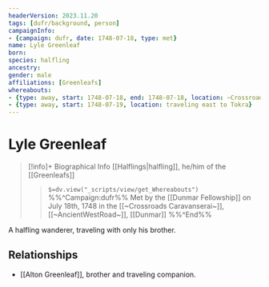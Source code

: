 ```yaml
---
headerVersion: 2023.11.20
tags: [dufr/background, person]
campaignInfo:
- {campaign: dufr, date: 1748-07-18, type: met}
name: Lyle Greenleaf
born:
species: halfling
ancestry:
gender: male
affiliations: [Greenleafs]
whereabouts:
- {type: away, start: 1748-07-18, end: 1748-07-18, location: ~Crossroads Caravanserai~}
- {type: away, start: 1748-07-19, location: traveling east to Tokra}
---
```

# Lyle Greenleaf
>[!info]+ Biographical Info
> [[Halflings|halfling]], he/him of the [[Greenleafs]]
>> `$=dv.view("_scripts/view/get_Whereabouts")`
>> %%^Campaign:dufr%% Met by the [[Dunmar Fellowship]] on July 18th, 1748 in the [[~Crossroads Caravanserai~]], [[~AncientWestRoad~]], [[Dunmar]] %%^End%%

A halfling wanderer, traveling with only his brother. 
## Relationships
- [[Alton Greenleaf]], brother and traveling companion. 

